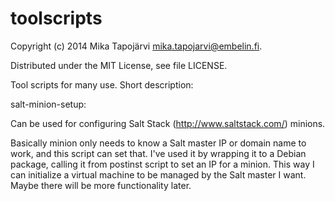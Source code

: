 toolscripts
===========

Copyright (c)  2014  Mika Tapojärvi <mika.tapojarvi@embelin.fi>.

Distributed under the MIT License, see file LICENSE.

Tool scripts for many use. Short description:

salt-minion-setup:

  Can be used for configuring Salt Stack (http://www.saltstack.com/) minions.

  Basically minion only needs to know a Salt master IP or domain name to work, and this
  script can set that. I've used it by wrapping it to a Debian package, calling it from
  postinst script to set an IP for a minion. This way I can initialize a virtual machine
  to be managed by the Salt master I want. Maybe there will be more functionality later.
